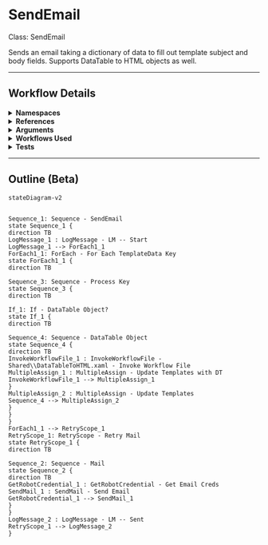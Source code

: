 # SendEmail
Class: SendEmail

Sends an email taking a dictionary of data to fill out template subject and body fields. Supports DataTable to HTML <table> objects as well.

<hr />

## Workflow Details
<details>
    <summary>
    <b>Namespaces</b>
    </summary>
    
- GlobalConstantsNamespace
- GlobalVariablesNamespace
- Microsoft.VisualBasic
- Microsoft.VisualBasic.Activities
- System
- System.Activities
- System.Activities.Expressions
- System.Activities.Statements
- System.Activities.Validation
- System.Activities.XamlIntegration
- System.Collections
- System.Collections.Generic
- System.Collections.ObjectModel
- System.ComponentModel
- System.Data
- System.Diagnostics
- System.Linq
- System.Linq.Expressions
- System.Net.Mail
- System.Reflection
- System.Runtime.Serialization
- System.Security
- System.Text
- System.Windows.Markup
- System.Xml
- System.Xml.Linq
- System.Xml.Serialization
- UiPath.Core
- UiPath.Core.Activities
- UiPath.Mail
- UiPath.Mail.Activities
- UiPath.Mail.SMTP.Activities
- UiPath.Shared.Activities


</details>
<details>
    <summary>
    <b>References</b>
    </summary>

- Microsoft.CSharp
- Microsoft.VisualBasic
- Microsoft.Win32.Primitives
- NPOI
- PresentationFramework
- System
- System.Activities
- System.Collections
- System.ComponentModel
- System.ComponentModel.EventBasedAsync
- System.ComponentModel.Primitives
- System.ComponentModel.TypeConverter
- System.Configuration.ConfigurationManager
- System.Console
- System.Core
- System.Data
- System.Data.Common
- System.Data.SqlClient
- System.Linq
- System.Linq.Expressions
- System.Memory
- System.Memory.Data
- System.Net.Mail
- System.ObjectModel
- System.Private.CoreLib
- System.Private.DataContractSerialization
- System.Private.ServiceModel
- System.Private.Uri
- System.Private.Xml
- System.Reflection.DispatchProxy
- System.Reflection.Metadata
- System.Reflection.TypeExtensions
- System.Runtime.InteropServices
- System.Runtime.Serialization
- System.Runtime.Serialization.Formatters
- System.Runtime.Serialization.Primitives
- System.Security.Permissions
- System.ServiceModel
- System.ServiceModel.Activities
- System.Xaml
- System.Xml
- System.Xml.Linq
- UiPath.Excel.Activities
- UiPath.Mail
- UiPath.Mail.Activities
- UiPath.Mail.Activities.Design
- UiPath.Studio.Constants
- UiPath.System.Activities
- UiPath.System.Activities.Design
- UiPath.System.Activities.ViewModels
- UiPath.Testing.Activities
- UiPath.Workflow
- WindowsBase


</details>
<details>
    <summary>
    <b>Arguments</b>
    </summary>
    | Name | Direction | Type | Description |
|  --- | --- | --- | ---  |
| in_To | InArgument | x:String | Who to send the email to. |
| in_Subject | InArgument | x:String | The templated subject of the email to send. |
| in_Body | InArgument | x:String | The templated body of the email to send in HTML format. |
| in_Attachments | InArgument | scg:IEnumerable(x:String) | An array of file paths to include as attachments in the email. |
| in_Port | InArgument | x:Int32 | The SMTP port to use when sending emails. |
| in_Server | InArgument | x:String | The SMTP server to use for sending emails. |
| in_CredentialFolder | InArgument | x:String | The name of the Orchestrator folder that holds the credential asset for authenticating to the SMTP server. |
| in_CredentialName | InArgument | x:String | The name of the credential asset for authenticating to the SMTP server. |
| in_CC | InArgument | x:String | Who to CC on the email. |
| in_TemplateData | InArgument | scg:Dictionary(x:String, x:Object) | A dictionary of variables to replace in the template. Keys must match the value in the template. |

    
</details>
<details>
    <summary>
    <b>Workflows Used</b>
    </summary>

- C:\Users\eyash\Documents\UiPath\LazyFramework\Utility\DataTableToHTML.xaml

    
</details>
<details>
    <summary>
    <b>Tests</b>
    </summary>

- C:\Users\eyash\Documents\UiPath\LazyFramework\Tests\Utility\SendEmail\SendEmailSuccess.xaml

    
</details>

<hr />

## Outline (Beta)

```mermaid
stateDiagram-v2


Sequence_1: Sequence - SendEmail
state Sequence_1 {
direction TB
LogMessage_1 : LogMessage - LM -- Start
LogMessage_1 --> ForEach1_1
ForEach1_1: ForEach - For Each TemplateData Key
state ForEach1_1 {
direction TB

Sequence_3: Sequence - Process Key
state Sequence_3 {
direction TB

If_1: If - DataTable Object?
state If_1 {
direction TB

Sequence_4: Sequence - DataTable Object
state Sequence_4 {
direction TB
InvokeWorkflowFile_1 : InvokeWorkflowFile - Shared\\DataTableToHTML.xaml - Invoke Workflow File
MultipleAssign_1 : MultipleAssign - Update Templates with DT
InvokeWorkflowFile_1 --> MultipleAssign_1
}
MultipleAssign_2 : MultipleAssign - Update Templates
Sequence_4 --> MultipleAssign_2
}
}
}
ForEach1_1 --> RetryScope_1
RetryScope_1: RetryScope - Retry Mail
state RetryScope_1 {
direction TB

Sequence_2: Sequence - Mail
state Sequence_2 {
direction TB
GetRobotCredential_1 : GetRobotCredential - Get Email Creds
SendMail_1 : SendMail - Send Email
GetRobotCredential_1 --> SendMail_1
}
}
LogMessage_2 : LogMessage - LM -- Sent
RetryScope_1 --> LogMessage_2
}
```